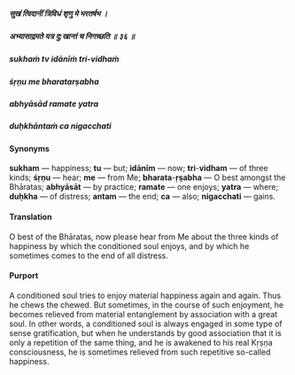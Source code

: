 ##### सुखं त्विदानीं त्रिविधं शृणु मे भरतर्षभ ।
##### अभ्यासाद्रमते यत्र दु:खान्तं च निगच्छति ॥ ३६ ॥

##### sukhaṁ tv idānīṁ tri-vidhaṁ
##### śṛṇu me bharatarṣabha
##### abhyāsād ramate yatra
##### duḥkhāntaṁ ca nigacchati

#### Synonyms

**sukham** — happiness; **tu** — but; **idānīm** — now; **tri**-**vidham** — of three kinds; **śṛṇu** — hear; **me** — from Me; **bharata**-**ṛṣabha** — O best amongst the Bhāratas; **abhyāsāt** — by practice; **ramate** — one enjoys; **yatra** — where; **duḥkha** — of distress; **antam** — the end; **ca** — also; **nigacchati** — gains.

#### Translation

O best of the Bhāratas, now please hear from Me about the three kinds of happiness by which the conditioned soul enjoys, and by which he sometimes comes to the end of all distress.

#### Purport

A conditioned soul tries to enjoy material happiness again and again. Thus he chews the chewed. But sometimes, in the course of such enjoyment, he becomes relieved from material entanglement by association with a great soul. In other words, a conditioned soul is always engaged in some type of sense gratification, but when he understands by good association that it is only a repetition of the same thing, and he is awakened to his real Kṛṣṇa consciousness, he is sometimes relieved from such repetitive so-called happiness.